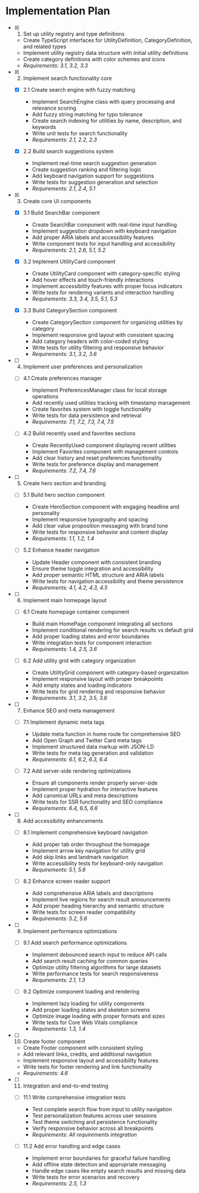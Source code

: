 # Implementation Plan

- [x] 1. Set up utility registry and type definitions

  - Create TypeScript interfaces for UtilityDefinition, CategoryDefinition, and related types
  - Implement utility registry data structure with initial utility definitions
  - Create category definitions with color schemes and icons
  - _Requirements: 3.1, 3.2, 3.3_

- [x] 2. Implement search functionality core

  - [x] 2.1 Create search engine with fuzzy matching

    - Implement SearchEngine class with query processing and relevance scoring
    - Add fuzzy string matching for typo tolerance
    - Create search indexing for utilities by name, description, and keywords
    - Write unit tests for search functionality
    - _Requirements: 2.1, 2.2, 2.3_

  - [x] 2.2 Build search suggestions system

    - Implement real-time search suggestion generation
    - Create suggestion ranking and filtering logic
    - Add keyboard navigation support for suggestions
    - Write tests for suggestion generation and selection
    - _Requirements: 2.1, 2.4, 5.1_

- [x] 3. Create core UI components

  - [x] 3.1 Build SearchBar component

    - Create SearchBar component with real-time input handling
    - Implement suggestion dropdown with keyboard navigation
    - Add proper ARIA labels and accessibility features
    - Write component tests for input handling and accessibility
    - _Requirements: 2.1, 2.6, 5.1, 5.2_

  - [x] 3.2 Implement UtilityCard component

    - Create UtilityCard component with category-specific styling
    - Add hover effects and touch-friendly interactions
    - Implement accessibility features with proper focus indicators
    - Write tests for rendering variants and interaction handling
    - _Requirements: 3.3, 3.4, 3.5, 5.1, 5.3_

  - [x] 3.3 Build CategorySection component
    - Create CategorySection component for organizing utilities by category
    - Implement responsive grid layout with consistent spacing
    - Add category headers with color-coded styling
    - Write tests for utility filtering and responsive behavior
    - _Requirements: 3.1, 3.2, 3.6_

- [ ] 4. Implement user preferences and personalization

  - [ ] 4.1 Create preferences manager

    - Implement PreferencesManager class for local storage operations
    - Add recently used utilities tracking with timestamp management
    - Create favorites system with toggle functionality
    - Write tests for data persistence and retrieval
    - _Requirements: 7.1, 7.2, 7.3, 7.4, 7.5_

  - [ ] 4.2 Build recently used and favorites sections
    - Create RecentlyUsed component displaying recent utilities
    - Implement Favorites component with management controls
    - Add clear history and reset preferences functionality
    - Write tests for preference display and management
    - _Requirements: 7.2, 7.4, 7.6_

- [ ] 5. Create hero section and branding

  - [ ] 5.1 Build hero section component

    - Create HeroSection component with engaging headline and personality
    - Implement responsive typography and spacing
    - Add clear value proposition messaging with brand tone
    - Write tests for responsive behavior and content display
    - _Requirements: 1.1, 1.2, 1.4_

  - [ ] 5.2 Enhance header navigation
    - Update Header component with consistent branding
    - Ensure theme toggle integration and accessibility
    - Add proper semantic HTML structure and ARIA labels
    - Write tests for navigation accessibility and theme persistence
    - _Requirements: 4.1, 4.2, 4.3, 4.5_

- [ ] 6. Implement main homepage layout

  - [ ] 6.1 Create homepage container component

    - Build main HomePage component integrating all sections
    - Implement conditional rendering for search results vs default grid
    - Add proper loading states and error boundaries
    - Write integration tests for component interaction
    - _Requirements: 1.4, 2.5, 3.6_

  - [ ] 6.2 Add utility grid with category organization
    - Create UtilityGrid component with category-based organization
    - Implement responsive layout with proper breakpoints
    - Add empty states and loading indicators
    - Write tests for grid rendering and responsive behavior
    - _Requirements: 3.1, 3.2, 3.5, 3.6_

- [ ] 7. Enhance SEO and meta management

  - [ ] 7.1 Implement dynamic meta tags

    - Update meta function in home route for comprehensive SEO
    - Add Open Graph and Twitter Card meta tags
    - Implement structured data markup with JSON-LD
    - Write tests for meta tag generation and validation
    - _Requirements: 6.1, 6.2, 6.3, 6.4_

  - [ ] 7.2 Add server-side rendering optimizations
    - Ensure all components render properly server-side
    - Implement proper hydration for interactive features
    - Add canonical URLs and meta descriptions
    - Write tests for SSR functionality and SEO compliance
    - _Requirements: 6.4, 6.5, 6.6_

- [ ] 8. Add accessibility enhancements

  - [ ] 8.1 Implement comprehensive keyboard navigation

    - Add proper tab order throughout the homepage
    - Implement arrow key navigation for utility grid
    - Add skip links and landmark navigation
    - Write accessibility tests for keyboard-only navigation
    - _Requirements: 5.1, 5.6_

  - [ ] 8.2 Enhance screen reader support
    - Add comprehensive ARIA labels and descriptions
    - Implement live regions for search result announcements
    - Add proper heading hierarchy and semantic structure
    - Write tests for screen reader compatibility
    - _Requirements: 5.2, 5.6_

- [ ] 9. Implement performance optimizations

  - [ ] 9.1 Add search performance optimizations

    - Implement debounced search input to reduce API calls
    - Add search result caching for common queries
    - Optimize utility filtering algorithms for large datasets
    - Write performance tests for search responsiveness
    - _Requirements: 2.1, 1.3_

  - [ ] 9.2 Optimize component loading and rendering
    - Implement lazy loading for utility components
    - Add proper loading states and skeleton screens
    - Optimize image loading with proper formats and sizes
    - Write tests for Core Web Vitals compliance
    - _Requirements: 1.3, 1.4_

- [ ] 10. Create footer component

  - Create Footer component with consistent styling
  - Add relevant links, credits, and additional navigation
  - Implement responsive layout and accessibility features
  - Write tests for footer rendering and link functionality
  - _Requirements: 4.6_

- [ ] 11. Integration and end-to-end testing

  - [ ] 11.1 Write comprehensive integration tests

    - Test complete search flow from input to utility navigation
    - Test personalization features across user sessions
    - Test theme switching and persistence functionality
    - Verify responsive behavior across all breakpoints
    - _Requirements: All requirements integration_

  - [ ] 11.2 Add error handling and edge cases
    - Implement error boundaries for graceful failure handling
    - Add offline state detection and appropriate messaging
    - Handle edge cases like empty search results and missing data
    - Write tests for error scenarios and recovery
    - _Requirements: 2.5, 1.3_

